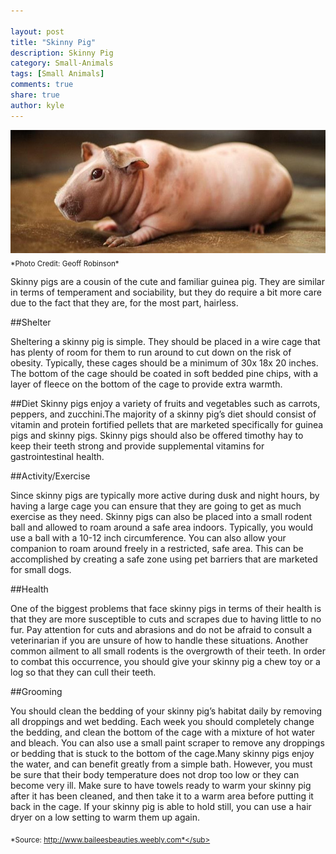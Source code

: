 ```yaml
--- 

layout: post
title: "Skinny Pig"
description: Skinny Pig
category: Small-Animals
tags: [Small Animals]
comments: true
share: true
author: kyle
--- 
```


<img src="/images/skinnypig-1.jpg" class="img-post">
<sub>*Photo Credit: Geoff Robinson*</sub>


Skinny pigs are a cousin of the cute and familiar guinea pig. They are similar in terms of temperament and sociability, but they do require a bit 
more care due to the fact that they are, for the most part, hairless.

##Shelter

Sheltering a skinny pig is simple. They should be placed in a wire cage that has plenty of room for them to run around to cut down on the risk of obesity. Typically, these cages should be a minimum of 30x 18x 20 inches. 
The bottom of the cage should be coated in soft bedded pine chips, with a layer of fleece on the bottom of the cage to provide extra warmth.

##Diet
Skinny pigs enjoy a variety of fruits and vegetables such as carrots, peppers, and zucchini.The majority of a skinny pig’s diet should consist of vitamin and protein fortified pellets that are marketed specifically for guinea pigs and skinny pigs. Skinny pigs should also be offered timothy hay to keep their teeth strong and provide supplemental vitamins for gastrointestinal health.

##Activity/Exercise 

Since skinny pigs are typically more active during dusk and night hours, by having a large cage you can ensure that they are going to get as much exercise as they need. Skinny pigs can also be placed into a small rodent ball and allowed to roam around a safe area indoors. Typically, you would use a ball with a 10-12 inch circumference.
You can also allow your companion to roam around freely in a restricted, safe area. This can be accomplished by creating a safe zone using pet barriers that are marketed for small dogs.

##Health

One of the biggest problems that face skinny pigs in terms of their health is that they are more susceptible to cuts and scrapes due to having little to no fur. Pay attention for cuts and abrasions and do not be afraid to consult a veterinarian if you are unsure of how to handle these situations.
Another common ailment to all small rodents is the overgrowth of their teeth. In order to combat this occurrence, you should give your skinny pig a chew toy or a log so that they can cull their teeth.

##Grooming

You should clean the bedding of your skinny pig’s habitat daily by removing all droppings and wet bedding. Each week you should completely change the bedding, and clean the bottom of the cage with a mixture of hot water and bleach. You can also use a small paint scraper to remove any droppings or bedding that is stuck to the bottom of the cage.Many skinny pigs enjoy the water, and can benefit greatly from a simple bath. However, you must be sure that their body temperature does not drop too low or they can become very ill. Make sure to have towels ready to warm your skinny pig after it has been cleaned, and then take it to a warm area before putting it back in the cage. If your skinny pig is able to hold still, you can use a hair dryer on a low setting to warm them up again.

<sub>*Source: http://www.baileesbeauties.weebly.com*</sub>